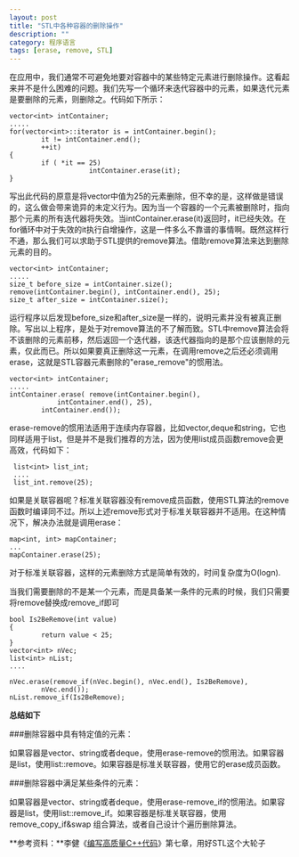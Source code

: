 ```yaml
---
layout: post
title: "STL中各种容器的删除操作"
description: ""
category: 程序语言
tags: [erase, remove, STL]
---
```


在应用中，我们通常不可避免地要对容器中的某些特定元素进行删除操作。这看起来并不是什么困难的问题。我们先写一个循环来迭代容器中的元素，如果迭代元素是要删除的元素，则删除之。代码如下所示：

    vector<int> intContainer;  
    ..... 
    for(vector<int>::iterator is = intContainer.begin();
            it != intContainer.end();
            ++it)  
    {  
            if ( *it == 25)   
                        intContainer.erase(it);  
    }  


写出此代码的原意是将vector中值为25的元素删除，但不幸的是，这样做是错误的，这么做会带来诡异的未定义行为。因为当一个容器的一个元素被删除时，指向那个元素的所有迭代器将失效。当intContainer.erase(it)返回时，it已经失效。在for循环中对于失效的it执行自增操作，这是一件多么不靠谱的事情啊。既然这样行不通，那么我们可以求助于STL提供的remove算法。借助remove算法来达到删除元素的目的。

    vector<int> intContainer;  
    .....
    size_t before_size = intContainer.size();  
    remove(intContainer.begin(), intContainer.end(), 25);  
    size_t after_size = intContainer.size();


运行程序以后发现before_size和after_size是一样的，说明元素并没有被真正删除。写出以上程序，是处于对remove算法的不了解而致。STL中remove算法会将不该删除的元素前移，然后返回一个迭代器，该迭代器指向的是那个应该删除的元素，仅此而已。所以如果要真正删除这一元素，在调用remove之后还必须调用erase，这就是STL容器元素删除的"erase_remove"的惯用法。

    vector<int> intContainer;  
    .....
    intContainer.erase( remove(intContainer.begin(),
                intContainer.end(), 25),
            intContainer.end());


erase-remove的惯用法适用于连续内存容器，比如vector,deque和string，它也同样适用于list，但是并不是我们推荐的方法，因为使用list成员函数remove会更高效，代码如下：

     list<int> list_int;  
     ....  
     list_int.remove(25);  


如果是关联容器呢？标准关联容器没有remove成员函数，使用STL算法的remove函数时编译同不过。所以上述remove形式对于标准关联容器并不适用。在这种情况下，解决办法就是调用erase：

    map<int, int> mapContainer;  
    ...  
    mapContainer.erase(25);  


对于标准关联容器，这样的元素删除方式是简单有效的，时间复杂度为O(logn).

当我们需要删除的不是某一个元素，而是具备某一条件的元素的时候，我们只需要将remove替换成remove_if即可 

    bool Is2BeRemove(int value)  
    {  
            return value < 25;  
    }  
    vector<int> nVec;  
    list<int> nList;  
    ....  
      
    nVec.erase(remove_if(nVec.begin(), nVec.end(), Is2BeRemove),
            nVec.end());  
    nList.remove_if(Is2BeRemove);


**总结如下**

###删除容器中具有特定值的元素：

如果容器是vector、string或者deque，使用erase-remove的惯用法。如果容器是list，使用list::remove。如果容器是标准关联容器，使用它的erase成员函数。

###删除容器中满足某些条件的元素：

如果容器是vector、string或者deque，使用erase-remove_if的惯用法。如果容器是list，使用list::remove_if。如果容器是标准关联容器，使用remove_copy_if&swap 组合算法，或者自己设计个遍历删除算法。

**参考资料：**李健《[编写高质量C++代码](http://book.douban.com/subject/7059901/)》第七章，用好STL这个大轮子
